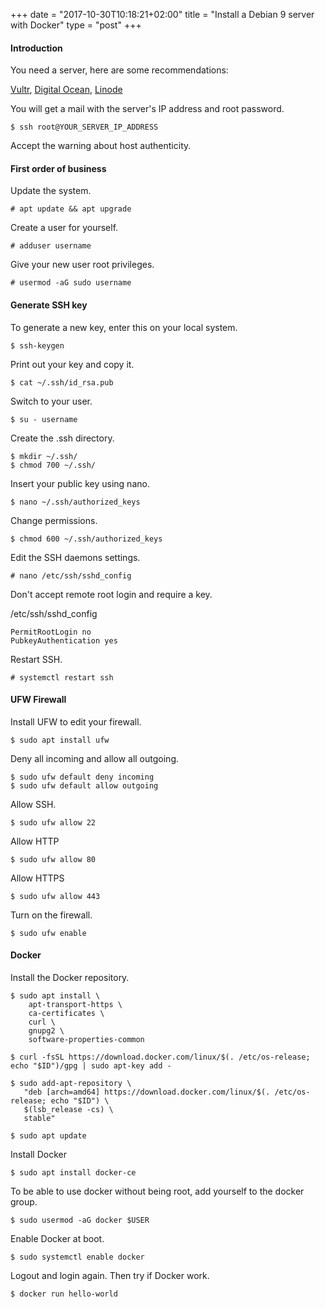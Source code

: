 +++
date = "2017-10-30T10:18:21+02:00"
title = "Install a Debian 9 server with Docker"
type = "post"
+++

#### Introduction

You need a server, here are some recommendations:

[Vultr](https://www.vultr.com/?ref=7127950), [Digital Ocean](https://m.do.co/c/7a06d34d7dbc), [Linode](https://www.linode.com/?r=65f9a6e1ce5187febb45bd4537e22d55d21787d0)

You will get a mail with the server's IP address and root password.

```
$ ssh root@YOUR_SERVER_IP_ADDRESS
```

Accept the warning about host authenticity.

#### First order of business

Update the system.

    # apt update && apt upgrade

Create a user for yourself.

    # adduser username

Give your new user root privileges.

```
# usermod -aG sudo username
```

#### Generate SSH key

To generate a new key, enter this on your local system.

```
$ ssh-keygen
```
Print out your key and copy it.

```
$ cat ~/.ssh/id_rsa.pub
```

Switch to your user.

```
$ su - username
```
Create the .ssh directory.

```
$ mkdir ~/.ssh/
$ chmod 700 ~/.ssh/
```
Insert your public key using nano.

```
$ nano ~/.ssh/authorized_keys
```
Change permissions.

```
$ chmod 600 ~/.ssh/authorized_keys
```
Edit the SSH daemons settings.

```
# nano /etc/ssh/sshd_config
```
Don't accept remote root login and require a key.

/etc/ssh/sshd_config
```
PermitRootLogin no
PubkeyAuthentication yes
```
Restart SSH.

```
# systemctl restart ssh
```
#### UFW Firewall

Install UFW to edit your firewall.

```
$ sudo apt install ufw
```
Deny all incoming and allow all outgoing.

```
$ sudo ufw default deny incoming
$ sudo ufw default allow outgoing
```
Allow SSH.

```
$ sudo ufw allow 22
```
Allow HTTP

```
$ sudo ufw allow 80
```
Allow HTTPS

```
$ sudo ufw allow 443
```
Turn on the firewall.

```
$ sudo ufw enable
```
#### Docker

Install the Docker repository.
```
$ sudo apt install \
    apt-transport-https \
    ca-certificates \
    curl \
    gnupg2 \
    software-properties-common
```

```
$ curl -fsSL https://download.docker.com/linux/$(. /etc/os-release; echo "$ID")/gpg | sudo apt-key add -
```

```
$ sudo add-apt-repository \
   "deb [arch=amd64] https://download.docker.com/linux/$(. /etc/os-release; echo "$ID") \
   $(lsb_release -cs) \
   stable"
```

```
$ sudo apt update
```
Install Docker

```
$ sudo apt install docker-ce
```
To be able to use docker without being root, add yourself to the docker group.

```
$ sudo usermod -aG docker $USER
```
Enable Docker at boot.

```
$ sudo systemctl enable docker
```

Logout and login again.
Then try if Docker work.

```
$ docker run hello-world
```

